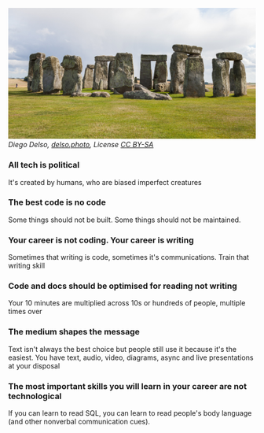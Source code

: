 ![](../media/stonehedge.jpg)
*Diego Delso, [delso.photo](http://delso.photo), License [CC BY-SA](https://creativecommons.org/licenses/by-sa/4.0/legalcode)*

### All tech is political
It's created by humans, who are biased imperfect creatures

### The best code is no code
Some things should not be built. Some things should not be maintained.

### Your career is not coding. Your career is writing
Sometimes that writing is code, sometimes it's communications. Train that writing skill

### Code and docs should be optimised for reading not writing
Your 10 minutes are multiplied across 10s or hundreds of people, multiple times over

### The medium shapes the message
Text isn't always the best choice but people still use it because it's the easiest. You have text, audio, video, diagrams, async and live presentations at your disposal

### The most important skills you will learn in your career are not technological
If you can learn to read SQL, you can learn to read people's body language (and other nonverbal communication cues).
